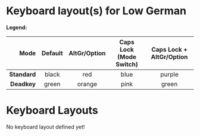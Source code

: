 # Keyboard layout(s) for Low German

**Legend:**

| Mode       | Default | AltGr/Option | Caps Lock (Mode Switch) | Caps Lock + AltGr/Option |
| ----------:|:-------:|:------------:|:-----------------------:|:------------------------:|
|**Standard**| black   | red          | blue                    | purple                   |
|**Deadkey** | green   | orange       | pink                    | green                    |


# Keyboard Layouts

No keyboard layout defined yet!
